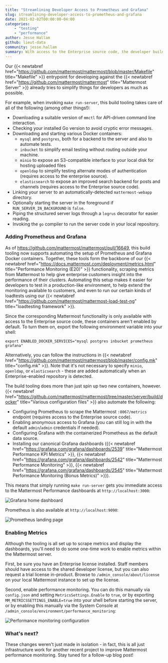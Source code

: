 ```yaml
---
title: "Streamlining Developer Access to Prometheus and Grafana"
slug: streamlining-developer-access-to-prometheus-and-grafana
date: 2021-02-02T00:00:00-04:00
categories:
    - "testing"
    - "performance"
author: Jesse Hallam
github: lieut-data
community: jesse.hallam
summary: With access to the Enterprise source code, the developer build tooling now automates the setup of Prometheus and Grafana for performance monitoring. Even the canonical Grafana dashboards are setup without any manual configuration required!
---
```


Our {{< newtabref href="https://github.com/mattermost/mattermost/blob/master/Makefile" title="Makefile" >}} entrypoint for developing against the {{< newtabref href="https://github.com/mattermost/mattermost" title="Mattermost Server" >}} already tries to simplify things for developers as much as possible.

For example, when invoking `make run-server`, this build tooling takes care of all of the following (among other things!):
* Downloading a suitable version of `mmctl` for API-driven command line interaction.
* Checking your installed Go version to avoid cryptic error messages.
* Downloading and starting various Docker containers:
    - `mysql` and `postgres`, both for a backend to the server and also to automate tests.
    - `inbucket` to simplify email testing without routing outside your machine.
    - `minio` to expose an S3-compatible interface to your local disk for hosting uploaded files
    - `openldap` to simplify testing alternate modes of authentication (requires access to the enterprise source).
    - `elasticsearch` to expose an improved search backend for posts and channels (requires access to the Enterprise source code).
* Linking your server to an automatically-detected `mattermost-webapp` directory.
* Optionally starting the server in the foreground if `RUN_SERVER_IN_BACKGROUND` is `false`.
* Piping the structured server logs through a `logrus` decorator for easier reading.
* Invoking the `go` compiler to run the server code in your local repository.

### Adding Prometheus and Grafana

As of https://github.com/mattermost/mattermost/pull/16649, this build tooling now supports automating the setup of Prometheus and Grafana Docker containers. Together, these tools form the backbone of our {{< newtabref href="https://docs.mattermost.com/deployment/metrics.html" title="Performance Monitoring (E20)" >}} functionality, scraping metrics from Mattermost to help give enterprise customers insight into the performance of their clusters. Automating this setup makes it easier for developers to test in a production-like environment, to help extend the monitoring available to customers, and even to run our certain kinds of loadtests using our {{< newtabref href="https://github.com/mattermost/mattermost-load-test-ng" title="loadtesting framework" >}}.

Since the corresponding Mattermost functionality is only available with access to the Enterprise source code, these containers aren't enabled by default. To turn them on, export the following environment variable into your shell:
```
export ENABLED_DOCKER_SERVICES="mysql postgres inbucket prometheus grafana"
```
Alternatively, you can follow the instructions in {{< newtabref href="https://github.com/mattermost/mattermost/blob/master/config.mk" title="config.mk" >}}. Note that it's not necessary to specify `minio`, `openldap`, or `elasticsearch` - these are added automatically when an Enterprise-enabled repository is detected.

The build tooling does more than just spin up two new containers, however. {{< newtabref href="https://github.com/mattermost/mattermost/tree/master/server/build/docker" title="Various configuration files" >}} also automate the following:

* Configuring Prometheus to scrape the Mattermost `:8067/metrics` endpoint (requires access to the Enterprise source code).
* Enabling anonymous access to Grafana (you can still log in with the default `admin`/`admin` credentials if needed).
* Configuring Grafana with the containerized Prometheus as the default data source.
* Installing our canonical Grafana dashboards ({{< newtabref href="https://grafana.com/grafana/dashboards/2539" title="Mattermost Performance KPI Metrics" >}}, {{< newtabref href="https://grafana.com/grafana/dashboards/2542" title="Mattermost Performance Monitoring" >}}, {{< newtabref href="https://grafana.com/grafana/dashboards/2545" title="Mattermost Performance Monitoring (Bonus Metrics)" >}}).

This means that simply running `make run-server` gets you immediate access to the Mattermost Performance dashboards at `http://localhost:3000`:

![Grafana home dashboard](/blog/2021-02-02-streamlining-developer-access-to-prometheus-and-grafana/grafana.png)

Prometheus is also available at `http://localhost:9090`:

![Prometheus landing page](/blog/2021-02-02-streamlining-developer-access-to-prometheus-and-grafana/prometheus.png)

### Enabling Metrics

Although the tooling is all set up to scrape metrics and display the dashboards, you'll need to do some one-time work to enable metrics within the Mattermost server.

First, be sure you have an Enterprise license installed. Staff members should have access to the shared developer license, but you can also request a trial license in-product. Browse to `/admin_console/about/license` on your local Mattermost instance to set up the license.

Second, enable performance monitoring. You can do this manually via `config.json` and setting `MetricsSettings.Enable` to `true`, or by exporting `MM_METRICSSETTINGS_ENABLE=true` into your shell before starting the server, or by enabling this manually via the System Console at `/admin_console/environment/performance_monitoring`:

![Performance monitoring configuration](/blog/2021-02-02-streamlining-developer-access-to-prometheus-and-grafana/performance-monitoring-config.png)

### What's next?

These changes weren't just made in isolation - in fact, this is all just infrastructure work for another recent project to improve Mattermost performance monitoring. Stay tuned for a follow-up blog post!
